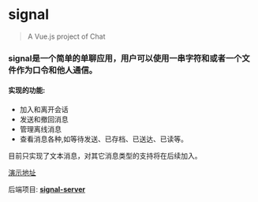 # signal

> A Vue.js project of Chat

### **signal**是一个简单的单聊应用，用户可以使用一串字符和或者一个文件作为口令和他人通信。</br> 

#### 实现的功能:
 * 加入和离开会话
 * 发送和撤回消息
 * 管理离线消息
 * 查看消息各种,如等待发送、已存档、已送达、已读等。

 目前只实现了文本消息，对其它消息类型的支持将在后续加入。

[演示地址](http://52.187.132.228:4000)</br>

后端项目: [**signal-server**](https://www.github.com/absmsn/signal-server)
